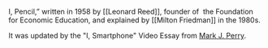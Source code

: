 I, Pencil,” written in 1958 by [[Leonard Reed]], founder of  the Foundation for Economic Education, 
and explained by [[Milton Friedman]] in the 1980s.

It was updated by the "I, Smartphone" Video Essay from [Mark J. Perry](https://www.aei.org/profile/mark-j-perry/). 


